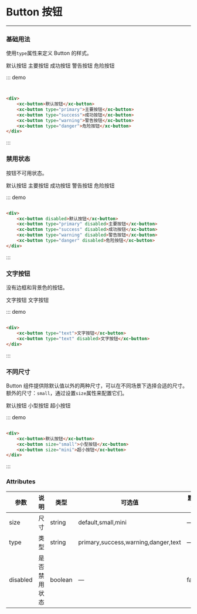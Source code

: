 # Button 按钮
----
### 基础用法
使用```type```属性来定义 Button 的样式。

<div class="demo-block">
    <div>
        <xc-button>默认按钮</xc-button>
        <xc-button type="primary">主要按钮</xc-button>
        <xc-button type="success">成功按钮</xc-button>
        <xc-button type="warning">警告按钮</xc-button>
        <xc-button type="danger">危险按钮</xc-button>
    </div>
</div>

::: demo
```html


<div>
    <xc-button>默认按钮</xc-button>
    <xc-button type="primary">主要按钮</xc-button>
    <xc-button type="success">成功按钮</xc-button>
    <xc-button type="warning">警告按钮</xc-button>
    <xc-button type="danger">危险按钮</xc-button>
</div>


```
:::

### 禁用状态

按钮不可用状态。

<div class="demo-block">
    <div>
        <xc-button disabled>默认按钮</xc-button>
        <xc-button type="primary" disabled>主要按钮</xc-button>
        <xc-button type="success" disabled>成功按钮</xc-button>
        <xc-button type="warning" disabled>警告按钮</xc-button>
        <xc-button type="danger" disabled>危险按钮</xc-button>
    </div>
</div>

::: demo
```html

<div>
    <xc-button disabled>默认按钮</xc-button>
    <xc-button type="primary" disabled>主要按钮</xc-button>
    <xc-button type="success" disabled>成功按钮</xc-button>
    <xc-button type="warning" disabled>警告按钮</xc-button>
    <xc-button type="danger" disabled>危险按钮</xc-button>
</div>

```
:::

### 文字按钮

没有边框和背景色的按钮。

<div class="demo-block">
    <div>
        <xc-button type="text">文字按钮</xc-button>
        <xc-button type="text" disabled>文字按钮</xc-button>
    </div>
</div>

::: demo
```html

<div>
    <xc-button type="text">文字按钮</xc-button>
    <xc-button type="text" disabled>文字按钮</xc-button>
</div>


```
:::

### 不同尺寸

Button 组件提供除默认值以外的两种尺寸，可以在不同场景下选择合适的尺寸。
额外的尺寸：```small```，通过设置```size```属性来配置它们。

<div class="demo-block">
    <xc-button>默认按钮</xc-button>
    <xc-button size="small">小型按钮</xc-button>
    <xc-button size="mini">超小按钮</xc-button>
</div>

::: demo
```html

<div>
    <xc-button>默认按钮</xc-button>
    <xc-button size="small">小型按钮</xc-button>
    <xc-button size="mini">超小按钮</xc-button>
</div>

```
:::

### Attributes
| 参数      | 说明    | 类型      | 可选值       | 默认值   |
|---------- |-------- |---------- |-------------  |-------- |
| size     | 尺寸   | string  |   default,small,mini   |    —     |
| type     | 类型   | string    |   primary,success,warning,danger,text |     —    |
| disabled  | 是否禁用状态    | boolean   | —   | false   |